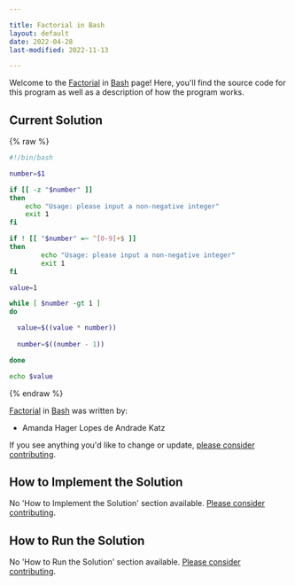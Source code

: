 ```yaml
---

title: Factorial in Bash
layout: default
date: 2022-04-28
last-modified: 2022-11-13

---
```


Welcome to the [Factorial](https://sampleprograms.io/projects/factorial) in [Bash](https://sampleprograms.io/languages/bash) page! Here, you'll find the source code for this program as well as a description of how the program works.

## Current Solution

{% raw %}

```bash
#!/bin/bash

number=$1

if [[ -z "$number" ]]
then
	echo "Usage: please input a non-negative integer"
	exit 1
fi

if ! [[ "$number" =~ ^[0-9]+$ ]]  
then 
        echo "Usage: please input a non-negative integer"
        exit 1
fi

value=1

while [ $number -gt 1 ]
do

  value=$((value * number))
 
  number=$((number - 1))

done

echo $value
```

{% endraw %}

[Factorial](https://sampleprograms.io/projects/factorial) in [Bash](https://sampleprograms.io/languages/bash) was written by:

- Amanda Hager Lopes de Andrade Katz

If you see anything you'd like to change or update, [please consider contributing](https://github.com/TheRenegadeCoder/sample-programs).

## How to Implement the Solution

No 'How to Implement the Solution' section available. [Please consider contributing](https://github.com/TheRenegadeCoder/sample-programs-website).

## How to Run the Solution

No 'How to Run the Solution' section available. [Please consider contributing](https://github.com/TheRenegadeCoder/sample-programs-website).